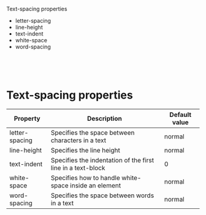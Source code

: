 Text-spacing properties

- letter-spacing
- line-height
- text-indent
- white-space
- word-spacing

&nbsp;

&nbsp;

# Text-spacing properties

| Property       | Description                                                 | Default value |
| -------------- | ----------------------------------------------------------- | ------------- |
| letter-spacing | Specifies the space between characters in a text            | normal        |
| line-height    | Specifies the line height                                   | normal        |
| text-indent    | Specifies the indentation of the first line in a text-block | 0             |
| white-space    | Specifies how to handle white-space inside an element       | normal        |
| word-spacing   | Specifies the space between words in a text                 | normal        |
